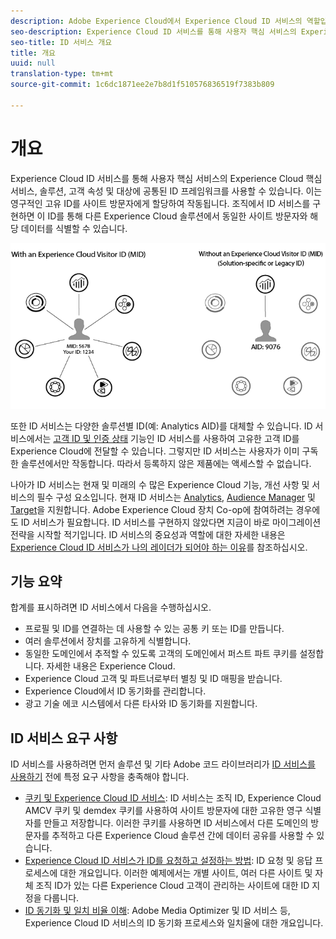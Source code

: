 ```yaml
---
description: Adobe Experience Cloud에서 Experience Cloud ID 서비스의 역할입니다.
seo-description: Experience Cloud ID 서비스를 통해 사용자 핵심 서비스의 Experience Cloud 핵심 서비스, 솔루션, 고객 속성 및 대상에 공통된 ID 프레임워크를 사용할 수 있습니다.
seo-title: ID 서비스 개요
title: 개요
uuid: null
translation-type: tm+mt
source-git-commit: 1c6dc1871ee2e7b8d1f510576836519f7383b809

---
```



# 개요

Experience Cloud ID 서비스를 통해 사용자 핵심 서비스의 Experience Cloud 핵심 서비스, 솔루션, 고객 속성 및 대상에 공통된 ID 프레임워크를 사용할 수 있습니다. 이는 영구적인 고유 ID를 사이트 방문자에게 할당하여 작동됩니다. 조직에서 ID 서비스를 구현하면 이 ID를 통해 다른 Experience Cloud 솔루션에서 동일한 사이트 방문자와 해당 데이터를 식별할 수 있습니다.

![](assets/ecid.png)

또한 ID 서비스는 다양한 솔루션별 ID(예: Analytics AID)를 대체할 수 있습니다. ID 서비스에서는 [고객 ID 및 인증 상태](/help/mcvid-reference/mcvid-authenticated-state.md) 기능인 ID 서비스를 사용하여 고유한 고객 ID를 Experience Cloud에 전달할 수 있습니다. 그렇지만 ID 서비스는 사용자가 이미 구독한 솔루션에서만 작동합니다. 따라서 등록하지 않은 제품에는 액세스할 수 없습니다.

나아가 ID 서비스는 현재 및 미래의 수 많은 Experience Cloud 기능, 개선 사항 및 서비스의 필수 구성 요소입니다. 현재 ID 서비스는 [Analytics](http://www.adobe.com/marketing-cloud/web-analytics.html), [Audience Manager](http://www.adobe.com/marketing-cloud/data-management-platform.html) 및 [Target](http://www.adobe.com/marketing-cloud/testing-targeting.html)을 지원합니다. Adobe Experience Cloud 장치 Co-op에 참여하려는 경우에도 ID 서비스가 필요합니다. ID 서비스를 구현하지 않았다면 지금이 바로 마이그레이션 전략을 시작할 적기입니다. ID 서비스의 중요성과 역할에 대한 자세한 내용은 [Experience Cloud ID 서비스가 나의 레이더가 되어야 하는 이유](http://blogs.adobe.com/digitalmarketing/analytics/why-new-adobe-marketing-cloud-id-service-should-be-on-your-radar/)를 참조하십시오.

## 기능 요약

합계를 표시하려면 ID 서비스에서 다음을 수행하십시오.

* 프로필 및 ID를 연결하는 데 사용할 수 있는 공통 키 또는 ID를 만듭니다.
* 여러 솔루션에서 장치를 고유하게 식별합니다.
* 동일한 도메인에서 추적할 수 있도록 고객의 도메인에서 퍼스트 파트 쿠키를 설정합니다. 자세한 내용은 Experience Cloud.
* Experience Cloud 고객 및 파트너로부터 별칭 및 ID 매핑을 받습니다.
* Experience Cloud에서 ID 동기화를 관리합니다.
* 광고 기술 에코 시스템에서 다른 타사와 ID 동기화를 지원합니다.

## ID 서비스 요구 사항

ID 서비스를 사용하려면 먼저 솔루션 및 기타 Adobe 코드 라이브러리가 [ID 서비스를 사용하기](/help/mcvid-reference/mcvid-requirements.md) 전에 특정 요구 사항을 충족해야 합니다.

* [쿠키 및 Experience Cloud ID 서비스](mcvid-cookies.md): ID 서비스는 조직 ID, Experience Cloud AMCV 쿠키 및 demdex 쿠키를 사용하여 사이트 방문자에 대한 고유한 영구 식별자를 만들고 저장합니다. 이러한 쿠키를 사용하면 ID 서비스에서 다른 도메인의 방문자를 추적하고 다른 Experience Cloud 솔루션 간에 데이터 공유를 사용할 수 있습니다.
* [Experience Cloud ID 서비스가 ID를 요청하고 설정하는 방법](mcvid-id-request.md): ID 요청 및 응답 프로세스에 대한 개요입니다. 이러한 예제에서는 개별 사이트, 여러 다른 사이트 및 자체 조직 ID가 있는 다른 Experience Cloud 고객이 관리하는 사이트에 대한 ID 지정을 다룹니다.
* [ID 동기화 및 일치 비율 이해](mcvid-match-rates.md): Adobe Media Optimizer 및 ID 서비스 등, Experience Cloud ID 서비스의 ID 동기화 프로세스와 일치율에 대한 개요입니다.